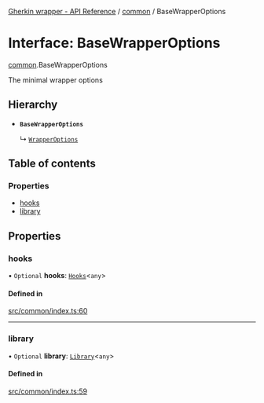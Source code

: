 [Gherkin wrapper - API Reference](../README.md) / [common](../modules/common.md) / BaseWrapperOptions

# Interface: BaseWrapperOptions

[common](../modules/common.md).BaseWrapperOptions

The minimal wrapper options

## Hierarchy

- **`BaseWrapperOptions`**

  ↳ [`WrapperOptions`](playwright.WrapperOptions.md)

## Table of contents

### Properties

- [hooks](common.BaseWrapperOptions.md#hooks)
- [library](common.BaseWrapperOptions.md#library)

## Properties

### hooks

• `Optional` **hooks**: [`Hooks`](../classes/common.Hooks.md)<`any`\>

#### Defined in

[src/common/index.ts:60](https://github.com/Niitch/gherkin-wrapper/blob/4bfbd8c/src/common/index.ts#L60)

___

### library

• `Optional` **library**: [`Library`](../classes/common.Library.md)<`any`\>

#### Defined in

[src/common/index.ts:59](https://github.com/Niitch/gherkin-wrapper/blob/4bfbd8c/src/common/index.ts#L59)
